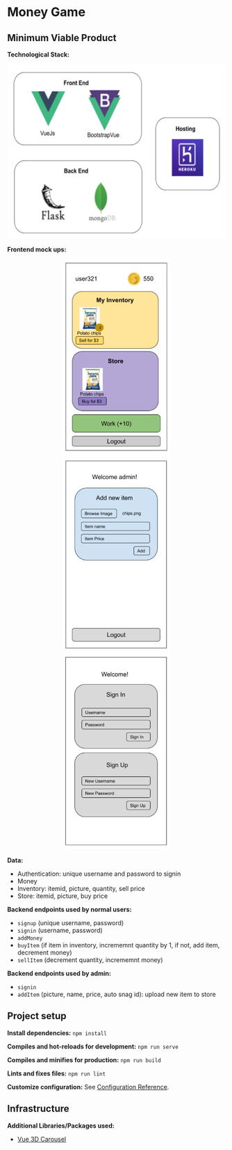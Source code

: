 # Money Game

## Minimum Viable Product

**Technological Stack:**
<p align="center">
  <img src="./docs/images/tech_stack.png" alt="tech stack" height="400px">
</p>

**Frontend mock ups:**
<p align="center">
  <img src="./docs/images/frontend_mvp_normal_mockup.png" alt="frontend mockup normal users" height="450px">
  <img src="./docs/images/frontend_mvp_admin_mockup.png" alt="frontend mockup admin" height="450px">
  <img src="./docs/images/frontend_mvp_auth_mockup.png" alt="frontend mockup authentication" height="450px">
</p>

**Data:**
* Authentication: unique username and password to signin
* Money
* Inventory: itemid, picture, quantity, sell price
* Store: itemid, picture, buy price

**Backend endpoints used by normal users:**
* `signup` (unique username, password)
* `signin` (username, password)
* `addMoney`
* `buyItem` (if item in inventory, incrememnt quantity by 1, if not, add item, decrement money)
* `sellItem` (decrement quantity, incrememnt money)

**Backend endpoints used by admin:**
* `signin`
* `addItem` (picture, name, price, auto snag id): upload new item to store

## Project setup
**Install dependencies:** `npm install`

**Compiles and hot-reloads for development:** `npm run serve`

**Compiles and minifies for production:** `npm run build`

**Lints and fixes files:** `npm run lint`

**Customize configuration:** See [Configuration Reference](https://cli.vuejs.org/config/).

## Infrastructure
**Additional Libraries/Packages used:**
* [Vue 3D Carousel](https://github.com/wlada/vue-carousel-3d)
